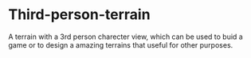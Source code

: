 # Third-person-terrain
A terrain with a 3rd person charecter view, which can be used to buid a 
game or to design a amazing terrains that useful for other purposes.

